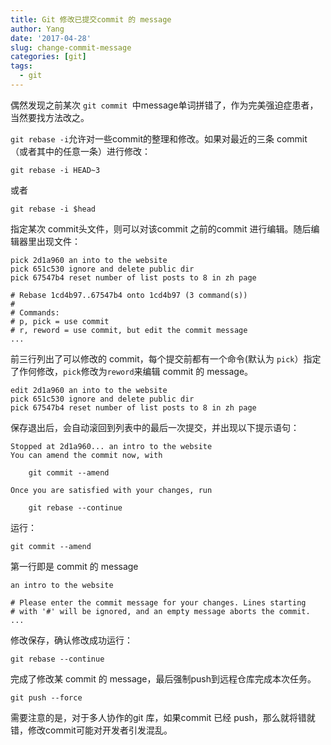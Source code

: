 ```yaml
---
title: Git 修改已提交commit 的 message
author: Yang
date: '2017-04-28'
slug: change-commit-message
categories: [git]
tags:
  - git
---
```


偶然发现之前某次 `git commit `中message单词拼错了，作为完美强迫症患者，当然要找方法改之。
<!--more-->

`git rebase -i`允许对一些commit的整理和修改。如果对最近的三条 commit （或者其中的任意一条）进行修改：

`git rebase -i HEAD~3`

或者

`git rebase -i $head`

指定某次 commit头文件，则可以对该commit 之前的commit 进行编辑。随后编辑器里出现文件：

```
pick 2d1a960 an into to the website
pick 651c530 ignore and delete public dir
pick 67547b4 reset number of list posts to 8 in zh page

# Rebase 1cd4b97..67547b4 onto 1cd4b97 (3 command(s))
#
# Commands:
# p, pick = use commit
# r, reword = use commit, but edit the commit message
...
```

前三行列出了可以修改的 commit，每个提交前都有一个命令(默认为 `pick`）指定了作何修改，`pick`修改为`reword`来编辑 commit 的 message。

```
edit 2d1a960 an into to the website
pick 651c530 ignore and delete public dir
pick 67547b4 reset number of list posts to 8 in zh page
```
保存退出后，会自动滚回到列表中的最后一次提交，并出现以下提示语句：

```
Stopped at 2d1a960... an intro to the website
You can amend the commit now, with

	git commit --amend 

Once you are satisfied with your changes, run

	git rebase --continue
```

运行：

```
git commit --amend
```

第一行即是 commit 的 message

```
an intro to the website

# Please enter the commit message for your changes. Lines starting
# with '#' will be ignored, and an empty message aborts the commit.
...
```

修改保存，确认修改成功运行：

```
git rebase --continue
```
完成了修改某 commit 的 message，最后强制push到远程仓库完成本次任务。

```
git push --force
```

需要注意的是，对于多人协作的git 库，如果commit 已经 push，那么就将错就错，修改commit可能对开发者引发混乱。

